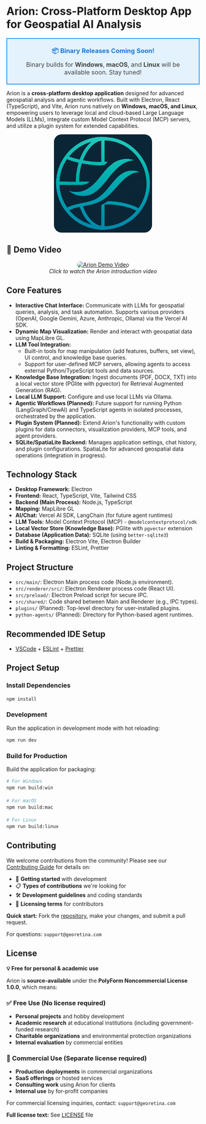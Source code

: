 # Arion: Cross-Platform Desktop App for Geospatial AI Analysis

<div align="center">
  <table>
    <tr>
      <td align="center" style="background-color: #E3F2FD; border: 2px solid #2196F3; border-radius: 8px; padding: 20px; margin: 20px 0;">
        <h3 style="color: #1976D2; margin: 0 0 10px 0;">📦 Binary Releases Coming Soon!</h3>
        <p style="color: #424242; font-size: 16px; margin: 0;">Binary builds for <strong>Windows</strong>, <strong>macOS</strong>, and <strong>Linux</strong> will be available soon. Stay tuned!</p>
      </td>
    </tr>
  </table>
</div>

Arion is a **cross-platform desktop application** designed for advanced geospatial analysis and agentic workflows. Built with Electron, React (TypeScript), and Vite, Arion runs natively on **Windows, macOS, and Linux**, empowering users to leverage local and cloud-based Large Language Models (LLMs), integrate custom Model Context Protocol (MCP) servers, and utilize a plugin system for extended capabilities.

<div align="center">
  <img src="resources/icon.png" alt="Arion Logo" width="256" height="256" style="border-radius: 20px;">
</div>

## 🎥 Demo Video

<div align="center">
  <a href="https://www.youtube.com/watch?v=dI0FVaPBHtk">
    <img src="https://img.youtube.com/vi/dI0FVaPBHtk/maxresdefault.jpg" alt="Arion Demo Video" width="560" height="315" style="border-radius: 10px;">
  </a>
  <br>
  <em>Click to watch the Arion introduction video</em>
</div>

## Core Features

- **Interactive Chat Interface:** Communicate with LLMs for geospatial queries, analysis, and task automation. Supports various providers (OpenAI, Google Gemini, Azure, Anthropic, Ollama) via the Vercel AI SDK.
- **Dynamic Map Visualization:** Render and interact with geospatial data using MapLibre GL.
- **LLM Tool Integration:**
  - Built-in tools for map manipulation (add features, buffers, set view), UI control, and knowledge base queries.
  - Support for user-defined MCP servers, allowing agents to access external Python/TypeScript tools and data sources.
- **Knowledge Base Integration:** Ingest documents (PDF, DOCX, TXT) into a local vector store (PGlite with pgvector) for Retrieval Augmented Generation (RAG).
- **Local LLM Support:** Configure and use local LLMs via Ollama.
- **Agentic Workflows (Planned):** Future support for running Python (LangGraph/CrewAI) and TypeScript agents in isolated processes, orchestrated by the application.
- **Plugin System (Planned):** Extend Arion's functionality with custom plugins for data connectors, visualization providers, MCP tools, and agent providers.
- **SQLite/SpatiaLite Backend:** Manages application settings, chat history, and plugin configurations. SpatiaLite for advanced geospatial data operations (integration in progress).

## Technology Stack

- **Desktop Framework:** Electron
- **Frontend:** React, TypeScript, Vite, Tailwind CSS
- **Backend (Main Process):** Node.js, TypeScript
- **Mapping:** MapLibre GL
- **AI/Chat:** Vercel AI SDK, LangChain (for future agent runtimes)
- **LLM Tools:** Model Context Protocol (MCP) - `@modelcontextprotocol/sdk`
- **Local Vector Store (Knowledge Base):** PGlite with `pgvector` extension
- **Database (Application Data):** SQLite (using `better-sqlite3`)
- **Build & Packaging:** Electron Vite, Electron Builder
- **Linting & Formatting:** ESLint, Prettier

## Project Structure

- `src/main/`: Electron Main process code (Node.js environment).
- `src/renderer/src/`: Electron Renderer process code (React UI).
- `src/preload/`: Electron Preload script for secure IPC.
- `src/shared/`: Code shared between Main and Renderer (e.g., IPC types).
- `plugins/` (Planned): Top-level directory for user-installed plugins.
- `python-agents/` (Planned): Directory for Python-based agent runtimes.

## Recommended IDE Setup

- [VSCode](https://code.visualstudio.com/) + [ESLint](https://marketplace.visualstudio.com/items?itemName=dbaeumer.vscode-eslint) + [Prettier](https://marketplace.visualstudio.com/items?itemName=esbenp.prettier-vscode)

## Project Setup

### Install Dependencies

```bash
npm install
```

### Development

Run the application in development mode with hot reloading:

```bash
npm run dev
```

### Build for Production

Build the application for packaging:

```bash
# For Windows
npm run build:win

# For macOS
npm run build:mac

# For Linux
npm run build:linux
```

## Contributing

We welcome contributions from the community! Please see our [Contributing Guide](./CONTRIBUTING.md) for details on:

- 🚀 **Getting started** with development
- 📋 **Types of contributions** we're looking for
- 🛠️ **Development guidelines** and coding standards
- 📝 **Licensing terms** for contributors

**Quick start:** Fork the [repository](https://github.com/georetina/arion), make your changes, and submit a pull request.

For questions: `support@georetina.com`

## License

**💡 Free for personal & academic use**

Arion is **source-available** under the **PolyForm Noncommercial License 1.0.0**, which means:

### ✅ **Free Use** (No license required)

- **Personal projects** and hobby development
- **Academic research** at educational institutions (including government-funded research)
- **Charitable organizations** and environmental protection organizations
- **Internal evaluation** by commercial entities

### 💼 **Commercial Use** (Separate license required)

- **Production deployments** in commercial organizations
- **SaaS offerings** or hosted services
- **Consulting work** using Arion for clients
- **Internal use** by for-profit companies

For commercial licensing inquiries, contact: `support@georetina.com`

**Full license text:** See [LICENSE](./LICENSE) file
